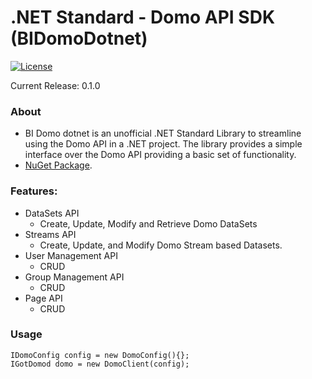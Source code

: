 
# .NET Standard - Domo API SDK (BIDomoDotnet)
[![License](https://img.shields.io/badge/license-MIT-blue.svg?style=flat)](http://www.opensource.org/licenses/MIT)

Current Release: 0.1.0

### About

* BI Domo dotnet is an unofficial .NET Standard Library to streamline using the Domo API in a .NET project. The library provides a simple interface over the Domo API providing a basic set of functionality.
* [NuGet Package]().

### Features:
- DataSets API
	- Create, Update, Modify and Retrieve Domo DataSets
- Streams API
	- Create, Update, and Modify Domo Stream based Datasets.
- User Management API
	- CRUD
- Group Management API
	- CRUD
- Page API
	- CRUD

### Usage

```Csharp
IDomoConfig config = new DomoConfig(){};
IGotDomod domo = new DomoClient(config);


```